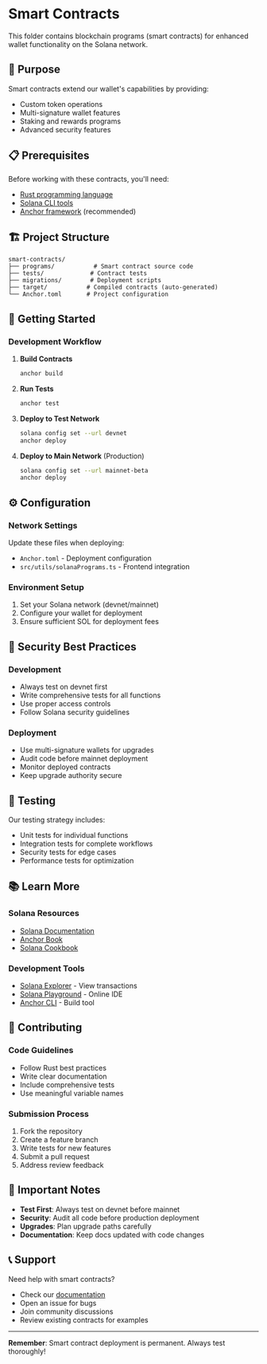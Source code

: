 
# Smart Contracts

This folder contains blockchain programs (smart contracts) for enhanced wallet functionality on the Solana network.

## 🎯 Purpose

Smart contracts extend our wallet's capabilities by providing:
- Custom token operations
- Multi-signature wallet features
- Staking and rewards programs
- Advanced security features

## 📋 Prerequisites

Before working with these contracts, you'll need:
- [Rust programming language](https://rustup.rs/)
- [Solana CLI tools](https://docs.solana.com/cli/install-solana-cli-tools)
- [Anchor framework](https://project-serum.github.io/anchor/) (recommended)

## 🏗️ Project Structure

```
smart-contracts/
├── programs/           # Smart contract source code
├── tests/             # Contract tests
├── migrations/        # Deployment scripts
├── target/           # Compiled contracts (auto-generated)
└── Anchor.toml       # Project configuration
```

## 🚀 Getting Started

### Development Workflow

1. **Build Contracts**
   ```bash
   anchor build
   ```

2. **Run Tests**
   ```bash
   anchor test
   ```

3. **Deploy to Test Network**
   ```bash
   solana config set --url devnet
   anchor deploy
   ```

4. **Deploy to Main Network** (Production)
   ```bash
   solana config set --url mainnet-beta
   anchor deploy
   ```

## ⚙️ Configuration

### Network Settings
Update these files when deploying:
- `Anchor.toml` - Deployment configuration
- `src/utils/solanaPrograms.ts` - Frontend integration

### Environment Setup
1. Set your Solana network (devnet/mainnet)
2. Configure your wallet for deployment
3. Ensure sufficient SOL for deployment fees

## 🔐 Security Best Practices

### Development
- Always test on devnet first
- Write comprehensive tests for all functions
- Use proper access controls
- Follow Solana security guidelines

### Deployment
- Use multi-signature wallets for upgrades
- Audit code before mainnet deployment
- Monitor deployed contracts
- Keep upgrade authority secure

## 🧪 Testing

Our testing strategy includes:
- Unit tests for individual functions
- Integration tests for complete workflows
- Security tests for edge cases
- Performance tests for optimization

## 📚 Learn More

### Solana Resources
- [Solana Documentation](https://docs.solana.com/)
- [Anchor Book](https://book.anchor-lang.com/)
- [Solana Cookbook](https://solanacookbook.com/)

### Development Tools
- [Solana Explorer](https://explorer.solana.com/) - View transactions
- [Solana Playground](https://beta.solpg.io/) - Online IDE
- [Anchor CLI](https://book.anchor-lang.com/getting_started/installation.html) - Build tool

## 🤝 Contributing

### Code Guidelines
- Follow Rust best practices
- Write clear documentation
- Include comprehensive tests
- Use meaningful variable names

### Submission Process
1. Fork the repository
2. Create a feature branch
3. Write tests for new features
4. Submit a pull request
5. Address review feedback

## 🚨 Important Notes

- **Test First**: Always test on devnet before mainnet
- **Security**: Audit all code before production deployment
- **Upgrades**: Plan upgrade paths carefully
- **Documentation**: Keep docs updated with code changes

## 📞 Support

Need help with smart contracts?
- Check our [documentation](../docs/)
- Open an issue for bugs
- Join community discussions
- Review existing contracts for examples

---

**Remember**: Smart contract deployment is permanent. Always test thoroughly!
